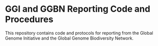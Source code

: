 # GGI and GGBN Reporting Code and Procedures

This repository contains code and protocols for reporting from the Global Genome Initiative and the Global Genome Biodiversity Network. 
